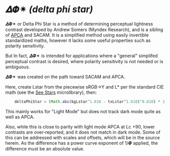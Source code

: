 # 𝜟𝜱✴︎ _(delta phi star)_
𝜟𝜱✴︎ or Delta Phi Star is a method of determining perceptual lightness contrast developed by Andrew Somers (Myndex Research), and is a sibling of [APCA](https://github.com/Myndex/SAPC-APCA) and SACAM. It is a simplified method using easily invertible standardized maths, however it lacks some useful properties such as polarity sensitivity.

But In fact, 𝜟𝜱✴︎ is intended for applications where a "general" simplifed perceptual contrast is desired, where polarity sensitivity is not needed or is ambiguous.

𝜟𝜱✴︎ was created on the path toward SACAM and APCA.

Here, create Lstar from the piecewise sRGB->Y and L* per the standard CIE math (see the [See Stars](https://github.com/Myndex/seestars) microlibrary), then:

```js
    deltaPhiStar = (Math.abs(bgLstar^1.618 - txLstar^1.618)^0.618) * 1.3333 - 0.3333 ;
```

This mainly works for "Light Mode" but does not track dark mode quite as well as APCA.

Also, while this is close to parity with light mode APCA at Lc +90, lower contrasts are over-reported, and it does not match in dark mode. Some of this can be addressed with scales and offsets, which will be in the source herein. As the difference has a power curve exponent of 1/𝜱 applied, the difference must be an absolute value. 

